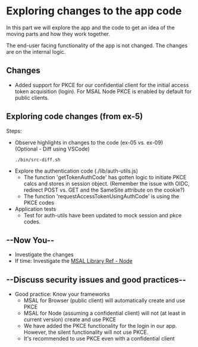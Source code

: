 # Exploring changes to the app code

In this part we will explore the app and the code to get an idea of the moving parts and how they work together.

The end-user facing functionality of the app is not changed. The changes are on the internal logic.

## Changes

* Added support for PKCE for our confidential client for the initial access token acquisition (login). For MSAL Node PKCE is enabled by default for public clients.

## Exploring code changes (from ex-5)

Steps:

* Observe highlights in changes to the code (ex-05 vs. ex-09)
  </br>(Optional - Diff using VSCode)
  ```shell
  ./bin/src-diff.sh
  ```
* Explore the authentication code (./lib/auth-utils.js) 
  * The function 'getTokenAuthCode' has gotten logic to initiate PKCE calcs and stores in session object. (Remember the issue with OIDC, redirect POST vs. GET and the SameSite attribute on the cookie?)
  * The function 'requestAccessTokenUsingAuthCode' is using the PKCE codes
* Application tests
  *  Test for auth-utils have been updated to mock session and pkce codes.

## --Now You--

* Investigate the changes
* If time: Investigate the [MSAL Library Ref - Node](https://azuread.github.io/microsoft-authentication-library-for-js/ref/modules/_azure_msal_node.html)

  
## --Discuss security issues and good practices--

* Good practice: Know your frameworks
  * MSAL for Browser (public client) will automatically create and use PKCE
  * MSAL for Node (assuming a confidential client) will not (at least in current version) create and use PKCE
  * We have added the PKCE functionality for the login in our app. However, the silent functionality will not use PKCE.
  * It's recommended to use PKCE even with a confidential client




